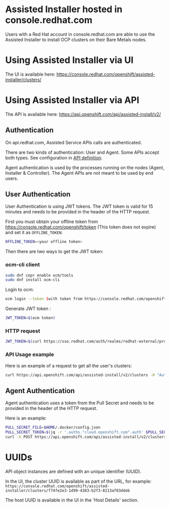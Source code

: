 # Assisted Installer hosted in console.redhat.com

Users with a Red Hat account in console.redhat.com are able to use the Assisted Installer to install OCP clusters on their Bare Metals nodes.

# Using Assisted Installer via UI

The UI is available here: https://console.redhat.com/openshift/assisted-installer/clusters/

# Using Assisted Installer via API

The API is available here: https://api.openshift.com/api/assisted-install/v2/

## Authentication

On api.redhat.com, Assisted Service APIs calls are authenticated.

There are two kinds of authentication: User and Agent.
Some APIs accept both types. See configuration in [API definition](../swagger.yaml).

Agent authentication is used by the processes running on the nodes (Agent, Installer & Controller).
The Agent APIs are not meant to be used by end users.

## User Authentication

User Authentication is using JWT tokens. The JWT token is valid for 15 minutes and needs to be provided in the header of the HTTP request.

First you must obtain your offline token from https://console.redhat.com/openshift/token (This token does not expire) and set it as `OFFLINE_TOKEN`:

```bash
OFFLINE_TOKEN=<your offline token>
```

Then there are two ways to get the JWT token:

### ocm-cli client

```bash
sudo dnf copr enable ocm/tools
sudo dnf install ocm-cli
```

Login to ocm:

```bash
ocm login --token (with token from https://console.redhat.com/openshift/token)
```

Generate JWT token :

```bash
JWT_TOKEN=$(ocm token)
```

### HTTP request

```bash
JWT_TOKEN=$(curl https://sso.redhat.com/auth/realms/redhat-external/protocol/openid-connect/token -d client_id=cloud-services -d grant_type=refresh_token -d refresh_token=${OFFLINE_TOKEN} | jq -r '.access_token')
```

### API Usage example

Here is an example of a request to get all the user's clusters:

```bash
curl https://api.openshift.com/api/assisted-install/v2/clusters -H "Authorization: Bearer ${JWT_TOKEN}"
```

## Agent Authentication

Agent authentication uses a token from the Pull Secret and needs to be provided in the header of the HTTP request.

Here is an example:

```bash
PULL_SECRET_FILE=$HOME/.docker/config.json
PULL_SECRET_TOKEN=$(jq -r '.auths."cloud.openshift.com".auth' $PULL_SECRET_FILE)
curl -X POST https://api.openshift.com/api/assisted-install/v2/clusters/f74fe2e3-1d99-4383-b2f3-8213af03ddeb/hosts -H "X-Secret-Key: <PULL_SECRET_TOKEN>"
 ```

# UUIDs

API object instances are defined with an unique identifier (UUID).

In the UI, the cluster UUID is available as part of the URL, for example: `https://console.redhat.com/openshift/assisted-installer/clusters/f74fe2e3-1d99-4383-b2f3-8213af03ddeb`

The host UUID is available in the UI in the 'Host Details' section.
